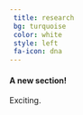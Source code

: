 ```yaml
---
 title: research
 bg: turquoise
 color: white
 style: left
 fa-icon: dna
---
```


#### A new section!
Exciting. 
